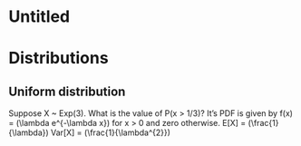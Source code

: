 Untitled
================

# Distributions

## Uniform distribution

Suppose X \~ Exp(3). What is the value of P(x \> 1/3)? It’s PDF is given
by f(x) = \(\lambda e^{-\lambda x}\) for x \> 0 and zero otherwise.
E\[X\] = \(\frac{1}{\lambda}\) Var\[X\] = \(\frac{1}{\lambda^{2}}\)
